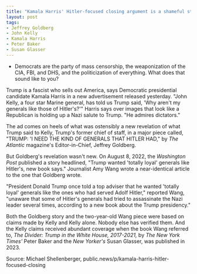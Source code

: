 ```yaml
---
title: "Kamala Harris' Hitler-focused closing argument is a shameful stain on her party"
layout: post
tags:
- Jeffrey Goldberg
- John Kelly
- Kamala Harris
- Peter Baker
- Susan Glasser
---
```


- Democrats are the party of mass censorship, the weaponization of the CIA, FBI, and DHS, and the politicization of everything. What does that sound like to you?

Trump is a fascist who sells out America, says Democratic presidential candidate Kamala Harris in a new advertisement released yesterday. "John Kelly, a four star Marine general, has told us Trump said, 'Why aren't my generals like those of Hitler's?'" Harris says over images that look like a Republican is holding up a Nazi salute to Trump. "He admires dictators."

The ad comes on heels of what was ostensibly a new revelation of what Trump said to Kelly, Trump's former chief of staff, in a major piece called, "TRUMP: 'I NEED THE KIND OF GENERALS THAT HITLER HAD," by *The Atlantic* magazine's Editor-in-Chief, Jeffrey Goldberg.

But Goldberg's revelation wasn't new. On August 8, 2022, the *Washington Post* published a story headlined, "Trump wanted 'totally loyal' generals like Hitler's, new book says." Journalist Amy Wang wrote a near-identical article to the one that Goldberg wrote.

"President Donald Trump once told a top adviser that he wanted 'totally loyal' generals like the ones who had served Adolf Hitler," reported Wang, "unaware that some of Hitler's generals had tried to assassinate the Nazi leader several times, according to a new book about the Trump presidency."

Both the Goldberg story and the two-year-old Wang piece were based on claims made by Kelly and Kelly alone. Nobody else has verified them. And the Kelly claims received abundant coverage when the book Wang referred to, *The Divider: Trump in the White House, 2017-2021,* by *The New York Times'* Peter Baker and the *New Yorker's* Susan Glasser, was published in 2023.

Source: Michael Shellenberger, public.news/p/kamala-harris-hitler-focused-closing
